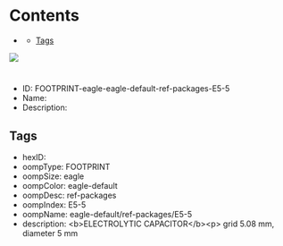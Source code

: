 



Contents
========

* [](#)
	* [Tags](#tags)
  
![][im]
# 

- ID: FOOTPRINT-eagle-eagle-default-ref-packages-E5-5
- Name: 
- Description: 

## Tags

- hexID: 
- oompType: FOOTPRINT
- oompSize: eagle
- oompColor: eagle-default
- oompDesc: ref-packages
- oompIndex: E5-5
- oompName: eagle-default/ref-packages/E5-5
- description: &lt;b&gt;ELECTROLYTIC CAPACITOR&lt;/b&gt;&lt;p&gt;&#xD;
grid 5.08 mm, diameter 5 mm



[im]: image.png
